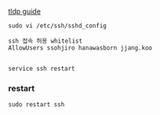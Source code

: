 [tldp guide](http://www.tldp.org/LDP/solrhe/Securing-Optimizing-Linux-RH-Edition-v1.3/chap15sec122.html)

```
sudo vi /etc/ssh/sshd_config

ssh 접속 허용 whitelist
AllowUsers ssohjiro hanawasborn jjang.koo


service ssh restart
```



### restart
```
sudo restart ssh
```
